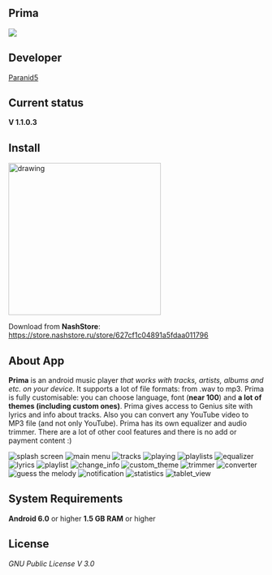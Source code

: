 **Prima**
------------------------
![](https://www.codefactor.io/Content/badges/A.svg)

**Developer**
------------------------
[Paranid5](https://github.com/dinaraparanid)

**Current status**
------------------------
**V 1.1.0.3**

**Install**
-----------------------

[<img src="app/src/main/res/drawable/download_icon.webp" alt="drawing" width="300"/>](https://drive.google.com/drive/u/0/folders/1eQwkVShbVR2Ev21vWzPZFBzxTQ4r3JNw)

Download from **NashStore**: https://store.nashstore.ru/store/627cf1c04891a5fdaa011796

**About App**
-----------------------

**Prima** is an android music player *that works with tracks, artists, albums and etc. on your device*.
It supports a lot of file formats: from .wav to mp3.
Prima is fully customisable: you can choose language, font (**near 100**) and **a lot of themes (including custom ones)**. Prima gives access to Genius site with lyrics and info about tracks. Also you can convert any YouTube video to MP3 file (and not only YouTube). Prima has its own equalizer and audio trimmer. There are a lot of other cool features and there is no add or payment content :)

![splash screen](app/src/main/res/drawable/splash.webp)
![main menu](app/src/main/res/drawable/main_menu.webp)
![tracks](app/src/main/res/drawable/tracks_image.webp)
![playing](app/src/main/res/drawable/playing.webp)
![playlists](app/src/main/res/drawable/playlists.webp)
![equalizer](app/src/main/res/drawable/equalizer_image.webp)
![lyrics](app/src/main/res/drawable/lyrics_image.webp)
![playlist](app/src/main/res/drawable/playlist_preview.webp)
![change_info](app/src/main/res/drawable/change_info.webp)
![custom_theme](app/src/main/res/drawable/custom_theme.webp)
![trimmer](app/src/main/res/drawable/trimmer.webp)
![converter](app/src/main/res/drawable/converter.webp)
![guess the melody](app/src/main/res/drawable/gtm.webp)
![notification](app/src/main/res/drawable/notification.webp)
![statistics](app/src/main/res/drawable/statistics.webp)
![tablet_view](app/src/main/res/drawable/tablet_view.webp)

**System Requirements**
-----------------------
**Android 6.0** or higher
**1.5 GB RAM** or higher

**License**
-----------------------
*GNU Public License V 3.0*
